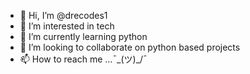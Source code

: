 - 👋 Hi, I’m @drecodes1
- 👀 I’m interested in tech
- 🌱 I’m currently learning python
- 💞️ I’m looking to collaborate on python based projects
- 📫 How to reach me ...¯\_(ツ)_/¯

<!---
drecodes1/drecodes1 is a ✨ special ✨ repository because its `README.md` (this file) appears on your GitHub profile.
You can click the Preview link to take a look at your changes.
--->
